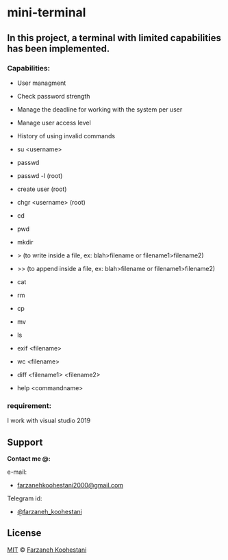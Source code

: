 # mini-terminal
## In this project, a **terminal** with limited capabilities has been implemented.


###  **Capabilities:**


* User managment

* Check password strength

* Manage the deadline for working with the system per user

* Manage user access level

* History of using invalid commands

* su \<username>
  
* passwd

* passwd -l <time> <username> (root)
  
* create user (root)

* chgr \<username> (root)
  
* cd
  
* pwd

* mkdir

* \> (to write inside a file, ex: blah>filename or filename1>filename2)

* \>> (to append inside a file, ex: blah>filename or filename1>filename2)

* cat

* rm

* cp

* mv

* ls

* exif \<filename>
  
* wc \<filename>
  
* diff \<filename1> \<filename2>
  
* help \<commandname>
  
  
 ### requirement: 
 
 
 I work with visual studio 2019


## Support

**Contact me @:**

e-mail:

* farzanehkoohestani2000@gmail.com

Telegram id:

* [@farzaneh_koohestani](https://t.me/farzaneh_koohestani)

## License
[MIT](https://github.com/farkoo/CV-with-Matlab/blob/master/LICENSE)
&#0169; 
[Farzaneh Koohestani](https://github.com/farkoo)

